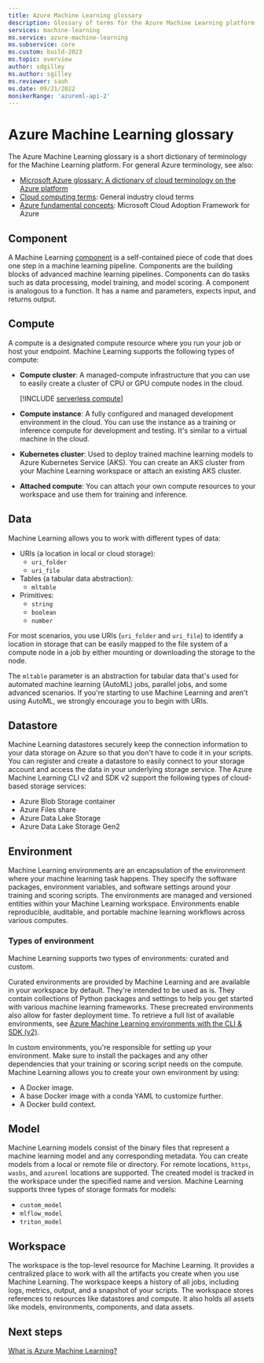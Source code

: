 ```yaml
---
title: Azure Machine Learning glossary
description: Glossary of terms for the Azure Machine Learning platform.
services: machine-learning
ms.service: azure-machine-learning
ms.subservice: core
ms.custom: build-2023
ms.topic: overview
author: sdgilley
ms.author: sgilley
ms.reviewer: saoh
ms.date: 09/21/2022
monikerRange: 'azureml-api-2'
---
```

 
# Azure Machine Learning glossary

The Azure Machine Learning glossary is a short dictionary of terminology for the Machine Learning platform. For general Azure terminology, see also:

* [Microsoft Azure glossary: A dictionary of cloud terminology on the Azure platform](/azure/azure-glossary-cloud-terminology)
* [Cloud computing terms](https://azure.microsoft.com/overview/cloud-computing-dictionary/): General industry cloud terms
* [Azure fundamental concepts](/azure/cloud-adoption-framework/ready/considerations/fundamental-concepts): Microsoft Cloud Adoption Framework for Azure

## Component

A Machine Learning [component](concept-component.md) is a self-contained piece of code that does one step in a machine learning pipeline. Components are the building blocks of advanced machine learning pipelines. Components can do tasks such as data processing, model training, and model scoring. A component is analogous to a function. It has a name and parameters, expects input, and returns output.

## Compute

A compute is a designated compute resource where you run your job or host your endpoint. Machine Learning supports the following types of compute:

* **Compute cluster**: A managed-compute infrastructure that you can use to easily create a cluster of CPU or GPU compute nodes in the cloud.

    [!INCLUDE [serverless compute](./includes/serverless-compute.md)]

* **Compute instance**: A fully configured and managed development environment in the cloud. You can use the instance as a training or inference compute for development and testing. It's similar to a virtual machine in the cloud.
* **Kubernetes cluster**: Used to deploy trained machine learning models to Azure Kubernetes Service (AKS). You can create an AKS cluster from your Machine Learning workspace or attach an existing AKS cluster.
* **Attached compute**: You can attach your own compute resources to your workspace and use them for training and inference.

## Data

Machine Learning allows you to work with different types of data:

* URIs (a location in local or cloud storage):
  * `uri_folder`
  * `uri_file`
* Tables (a tabular data abstraction):
  * `mltable`
* Primitives:
  * `string`
  * `boolean`
  * `number`

For most scenarios, you use URIs (`uri_folder` and `uri_file`) to identify a location in storage that can be easily mapped to the file system of a compute node in a job by either mounting or downloading the storage to the node.

The `mltable` parameter is an abstraction for tabular data that's used for automated machine learning (AutoML) jobs, parallel jobs, and some advanced scenarios. If you're starting to use Machine Learning and aren't using AutoML, we strongly encourage you to begin with URIs.

## Datastore

Machine Learning datastores securely keep the connection information to your data storage on Azure so that you don't have to code it in your scripts. You can register and create a datastore to easily connect to your storage account and access the data in your underlying storage service. The Azure Machine Learning CLI v2 and SDK v2 support the following types of cloud-based storage services:

* Azure Blob Storage container
* Azure Files share
* Azure Data Lake Storage
* Azure Data Lake Storage Gen2

## Environment

Machine Learning environments are an encapsulation of the environment where your machine learning task happens. They specify the software packages, environment variables, and software settings around your training and scoring scripts. The environments are managed and versioned entities within your Machine Learning workspace. Environments enable reproducible, auditable, and portable machine learning workflows across various computes.

### Types of environment

Machine Learning supports two types of environments: curated and custom.

Curated environments are provided by Machine Learning and are available in your workspace by default. They're intended to be used as is. They contain collections of Python packages and settings to help you get started with various machine learning frameworks. These precreated environments also allow for faster deployment time. To retrieve a full list of available environments, see [Azure Machine Learning environments with the CLI & SDK (v2)](/azure/machine-learning/how-to-manage-environments-v2?view=azureml-api-2&tabs=cli&preserve-view=true#curated-environments).

In custom environments, you're responsible for setting up your environment. Make sure to install the packages and any other dependencies that your training or scoring script needs on the compute. Machine Learning allows you to create your own environment by using:

* A Docker image.
* A base Docker image with a conda YAML to customize further.
* A Docker build context.

## Model

Machine Learning models consist of the binary files that represent a machine learning model and any corresponding metadata. You can create models from a local or remote file or directory. For remote locations, `https`, `wasbs`, and `azureml` locations are supported. The created model is tracked in the workspace under the specified name and version. Machine Learning supports three types of storage formats for models:

* `custom_model`
* `mlflow_model`
* `triton_model`

## Workspace

The workspace is the top-level resource for Machine Learning. It provides a centralized place to work with all the artifacts you create when you use Machine Learning. The workspace keeps a history of all jobs, including logs, metrics, output, and a snapshot of your scripts. The workspace stores references to resources like datastores and compute. It also holds all assets like models, environments, components, and data assets.

## Next steps

[What is Azure Machine Learning?](overview-what-is-azure-machine-learning.md)
